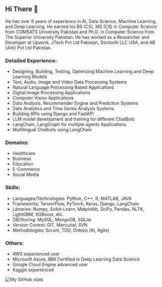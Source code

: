 ## Hi There 👋
<!--
**javaidiqbal11/javaidiqbal11** is a ✨ _special_ ✨ repository because its `README.md` (this file) appears on your GitHub profile.
-->

He has over 8 years of experience in AI, Data Science, Machine Learning, and Deep Learning. He earned his BS (CS), MS (CS) in Computer Science from COMSATS University Pakistan and Ph.D. in Computer Science from The Superior University Pakistan. He has worked as a Researcher and Developer at Upwork, JTech Pvt Ltd Pakistan, DoctorAI LLC USA, and AB {Ark} Pvt Ltd Pakistan.

### Detailed Experience:
- Designing, Building, Testing, Optimizing Machine Learning and Deep Learning Models
- Text, Audio, Image and Video Data Processing Systems
- Natural Language Processing Based Applications
- Digital Image Processing Applications
- Computer Vision Applications
- Data Analysis, Recommender Engine and Prediction Systems
- Data Analytics and Time Series Analysis Systems 
- Building APIs using Django and FastAPI 
- LLM model development and training for different ChatBots
- LangChain, LangGraph for multiple agents Applications
- Multilingual Chatbots using LangChain 
### Domains:
- Healthcare
- Business
- Education
- E-Commerce
- Social Media 
### Skills:
- Languages/Technologies: Python, C++, R, MATLAB, JAVA
- Frameworks: TensorFlow, PyTorch, Keras, Django, LangChain
- Libraries: Numpy, Scikit-Learn, Matplotlib, SciPy, Pandas, NLTK, LightGBM, XGBoost, etc.
- DB/Storing: MySQL, MongoDB, SQLite
- Version Control: GIT, Mercurial, SVN
- Methodologies: Scrum, TDD, Ontezo (AI, Agile)
### Others:
- AWS experienced user
- Microsoft Azure, IBM Certified in Deep Learning Data Science 
- Google Cloud Engine advanced user
- Kaggle experienced

![My GitHub stats](https://github-readme-stats.vercel.app/api?username=javaidiqbal11&show_icons=true)

